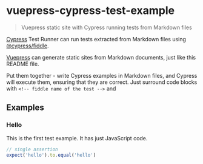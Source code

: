 # vuepress-cypress-test-example
> Vuepress static site with Cypress running tests from Markdown files

[Cypress](https://www.cypress.io) Test Runner can run tests extracted from Markdown files using [@cypress/fiddle](https://github.com/cypress-io/cypress-fiddle).

[Vuepress](https://vuepress.vuejs.org/) can generate static sites from Markdown documents, just like this README file.

Put them together - write Cypress examples in Markdown files, and Cypress will execute them, ensuring that they are correct. Just surround code blocks with `<!-- fiddle name of the test -->` and

## Examples

### Hello

<!-- fiddle Hello world -->
This is the first test example. It has just JavaScript code.

```js
// single assertion
expect('hello').to.equal('hello')
```

<!-- fiddle-end -->
